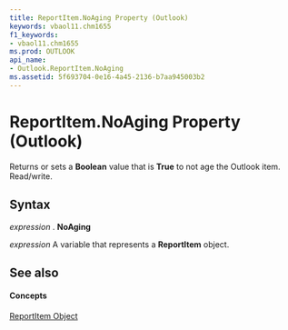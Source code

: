 ```yaml
---
title: ReportItem.NoAging Property (Outlook)
keywords: vbaol11.chm1655
f1_keywords:
- vbaol11.chm1655
ms.prod: OUTLOOK
api_name:
- Outlook.ReportItem.NoAging
ms.assetid: 5f693704-0e16-4a45-2136-b7aa945003b2
---
```



# ReportItem.NoAging Property (Outlook)

Returns or sets a  **Boolean** value that is **True** to not age the Outlook item. Read/write.


## Syntax

 _expression_ . **NoAging**

 _expression_ A variable that represents a **ReportItem** object.


## See also


#### Concepts


[ReportItem Object](reportitem-object-outlook.md)

